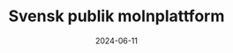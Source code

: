 ---
title: "Svensk publik molnplattform"
language: "Se"
intro: "Digital infrastruktur per timme, från svenska datacenter."
date: "2024-06-11"
draft: false
showthedate: true
card: ""
eventbild: ""
socialmediabild: ""
---